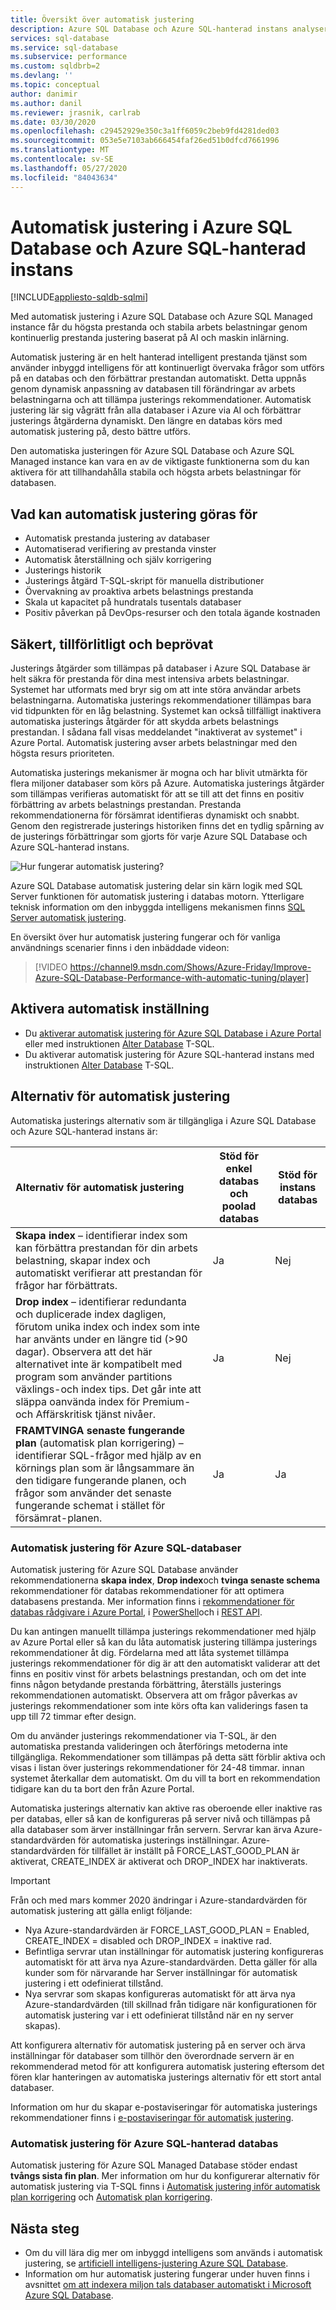 ```yaml
---
title: Översikt över automatisk justering
description: Azure SQL Database och Azure SQL-hanterad instans analyserar SQL-frågor och anpassar automatiskt till användar arbets belastning.
services: sql-database
ms.service: sql-database
ms.subservice: performance
ms.custom: sqldbrb=2
ms.devlang: ''
ms.topic: conceptual
author: danimir
ms.author: danil
ms.reviewer: jrasnik, carlrab
ms.date: 03/30/2020
ms.openlocfilehash: c29452929e350c3a1ff6059c2beb9fd4281ded03
ms.sourcegitcommit: 053e5e7103ab666454faf26ed51b0dfcd7661996
ms.translationtype: MT
ms.contentlocale: sv-SE
ms.lasthandoff: 05/27/2020
ms.locfileid: "84043634"
---
```

# <a name="automatic-tuning-in-azure-sql-database-and-azure-sql-managed-instance"></a>Automatisk justering i Azure SQL Database och Azure SQL-hanterad instans
[!INCLUDE[appliesto-sqldb-sqlmi](../includes/appliesto-sqldb-sqlmi.md)]

Med automatisk justering i Azure SQL Database och Azure SQL Managed instance får du högsta prestanda och stabila arbets belastningar genom kontinuerlig prestanda justering baserat på AI och maskin inlärning.

Automatisk justering är en helt hanterad intelligent prestanda tjänst som använder inbyggd intelligens för att kontinuerligt övervaka frågor som utförs på en databas och den förbättrar prestandan automatiskt. Detta uppnås genom dynamisk anpassning av databasen till förändringar av arbets belastningarna och att tillämpa justerings rekommendationer. Automatisk justering lär sig vågrätt från alla databaser i Azure via AI och förbättrar justerings åtgärderna dynamiskt. Den längre en databas körs med automatisk justering på, desto bättre utförs.

Den automatiska justeringen för Azure SQL Database och Azure SQL Managed instance kan vara en av de viktigaste funktionerna som du kan aktivera för att tillhandahålla stabila och högsta arbets belastningar för databasen.

## <a name="what-can-automatic-tuning-do-for-you"></a>Vad kan automatisk justering göras för

- Automatisk prestanda justering av databaser
- Automatiserad verifiering av prestanda vinster
- Automatisk återställning och själv korrigering
- Justerings historik
- Justerings åtgärd T-SQL-skript för manuella distributioner
- Övervakning av proaktiva arbets belastnings prestanda
- Skala ut kapacitet på hundratals tusentals databaser
- Positiv påverkan på DevOps-resurser och den totala ägande kostnaden

## <a name="safe-reliable-and-proven"></a>Säkert, tillförlitligt och beprövat

Justerings åtgärder som tillämpas på databaser i Azure SQL Database är helt säkra för prestanda för dina mest intensiva arbets belastningar. Systemet har utformats med bryr sig om att inte störa användar arbets belastningarna. Automatiska justerings rekommendationer tillämpas bara vid tidpunkten för en låg belastning. Systemet kan också tillfälligt inaktivera automatiska justerings åtgärder för att skydda arbets belastnings prestandan. I sådana fall visas meddelandet "inaktiverat av systemet" i Azure Portal. Automatisk justering avser arbets belastningar med den högsta resurs prioriteten.

Automatiska justerings mekanismer är mogna och har blivit utmärkta för flera miljoner databaser som körs på Azure. Automatiska justerings åtgärder som tillämpas verifieras automatiskt för att se till att det finns en positiv förbättring av arbets belastnings prestandan. Prestanda rekommendationerna för försämrat identifieras dynamiskt och snabbt. Genom den registrerade justerings historiken finns det en tydlig spårning av de justerings förbättringar som gjorts för varje Azure SQL Database och Azure SQL-hanterad instans.

![Hur fungerar automatisk justering?](./media/automatic-tuning-overview/how-does-automatic-tuning-work.png)

Azure SQL Database automatisk justering delar sin kärn logik med SQL Server funktionen för automatisk justering i databas motorn. Ytterligare teknisk information om den inbyggda intelligens mekanismen finns [SQL Server automatisk justering](https://docs.microsoft.com/sql/relational-databases/automatic-tuning/automatic-tuning).

En översikt över hur automatisk justering fungerar och för vanliga användnings scenarier finns i den inbäddade videon:

> [!VIDEO https://channel9.msdn.com/Shows/Azure-Friday/Improve-Azure-SQL-Database-Performance-with-automatic-tuning/player]

## <a name="enable-automatic-tuning"></a>Aktivera automatisk inställning

- Du [aktiverar automatisk justering för Azure SQL Database i Azure Portal](automatic-tuning-enable.md) eller med instruktionen [Alter Database](https://docs.microsoft.com/sql/t-sql/statements/alter-database-transact-sql-set-options?view=azuresqldb-current) T-SQL.
- Du aktiverar automatisk justering för Azure SQL-hanterad instans med instruktionen [Alter Database](https://docs.microsoft.com/sql/t-sql/statements/alter-database-transact-sql-set-options?view=azuresqldb-mi-current) T-SQL.

## <a name="automatic-tuning-options"></a>Alternativ för automatisk justering

Automatiska justerings alternativ som är tillgängliga i Azure SQL Database och Azure SQL-hanterad instans är:

| Alternativ för automatisk justering | Stöd för enkel databas och poolad databas | Stöd för instans databas |
| :----------------------------- | ----- | ----- |
| **Skapa index** – identifierar index som kan förbättra prestandan för din arbets belastning, skapar index och automatiskt verifierar att prestandan för frågor har förbättrats. | Ja | Nej |
| **Drop index** – identifierar redundanta och duplicerade index dagligen, förutom unika index och index som inte har använts under en längre tid (>90 dagar). Observera att det här alternativet inte är kompatibelt med program som använder partitions växlings-och index tips. Det går inte att släppa oanvända index för Premium-och Affärskritisk tjänst nivåer. | Ja | Nej |
| **FRAMTVINGA senaste fungerande plan** (automatisk plan korrigering) – identifierar SQL-frågor med hjälp av en körnings plan som är långsammare än den tidigare fungerande planen, och frågor som använder det senaste fungerande schemat i stället för försämrat-planen. | Ja | Ja |

### <a name="automatic-tuning-for-azure-sql-databases"></a>Automatisk justering för Azure SQL-databaser

Automatisk justering för Azure SQL Database använder rekommendationerna **skapa index**, **Drop index**och **tvinga senaste schema** rekommendationer för databas rekommendationer för att optimera databasens prestanda. Mer information finns i [rekommendationer för databas rådgivare i Azure Portal](database-advisor-find-recommendations-portal.md), i [PowerShell](https://docs.microsoft.com/powershell/module/az.sql/get-azsqldatabaserecommendedaction)och i [REST API](https://docs.microsoft.com/rest/api/sql/serverautomatictuning).

Du kan antingen manuellt tillämpa justerings rekommendationer med hjälp av Azure Portal eller så kan du låta automatisk justering tillämpa justerings rekommendationer åt dig. Fördelarna med att låta systemet tillämpa justerings rekommendationer för dig är att den automatiskt validerar att det finns en positiv vinst för arbets belastnings prestandan, och om det inte finns någon betydande prestanda förbättring, återställs justerings rekommendationen automatiskt. Observera att om frågor påverkas av justerings rekommendationer som inte körs ofta kan validerings fasen ta upp till 72 timmar efter design.

Om du använder justerings rekommendationer via T-SQL, är den automatiska prestanda valideringen och återförings metoderna inte tillgängliga. Rekommendationer som tillämpas på detta sätt förblir aktiva och visas i listan över justerings rekommendationer för 24-48 timmar. innan systemet återkallar dem automatiskt. Om du vill ta bort en rekommendation tidigare kan du ta bort den från Azure Portal.

Automatiska justerings alternativ kan aktive ras oberoende eller inaktive ras per databas, eller så kan de konfigureras på server nivå och tillämpas på alla databaser som ärver inställningar från servern. Servrar kan ärva Azure-standardvärden för automatiska justerings inställningar. Azure-standardvärden för tillfället är inställt på FORCE_LAST_GOOD_PLAN är aktiverat, CREATE_INDEX är aktiverat och DROP_INDEX har inaktiverats.

> [!IMPORTANT]
> Från och med mars kommer 2020 ändringar i Azure-standardvärden för automatisk justering att gälla enligt följande:
>
> - Nya Azure-standardvärden är FORCE_LAST_GOOD_PLAN = Enabled, CREATE_INDEX = disabled och DROP_INDEX = inaktive rad.
> - Befintliga servrar utan inställningar för automatisk justering konfigureras automatiskt för att ärva nya Azure-standardvärden. Detta gäller för alla kunder som för närvarande har Server inställningar för automatisk justering i ett odefinierat tillstånd.
> - Nya servrar som skapas konfigureras automatiskt för att ärva nya Azure-standardvärden (till skillnad från tidigare när konfigurationen för automatisk justering var i ett odefinierat tillstånd när en ny server skapas).

Att konfigurera alternativ för automatisk justering på en server och ärva inställningar för databaser som tillhör den överordnade servern är en rekommenderad metod för att konfigurera automatisk justering eftersom det fören klar hanteringen av automatiska justerings alternativ för ett stort antal databaser.

Information om hur du skapar e-postaviseringar för automatiska justerings rekommendationer finns i [e-postaviseringar för automatisk justering](automatic-tuning-email-notifications-configure.md).

### <a name="automatic-tuning-for-azure-sql-managed-database"></a>Automatisk justering för Azure SQL-hanterad databas

Automatisk justering för Azure SQL Managed Database stöder endast **tvångs sista fin plan**. Mer information om hur du konfigurerar alternativ för automatisk justering via T-SQL finns i [Automatisk justering inför automatisk plan korrigering](https://azure.microsoft.com/blog/automatic-tuning-introduces-automatic-plan-correction-and-t-sql-management/) och [Automatisk plan korrigering](https://docs.microsoft.com/sql/relational-databases/automatic-tuning/automatic-tuning?view=sql-server-ver15#automatic-plan-correction).

## <a name="next-steps"></a>Nästa steg

- Om du vill lära dig mer om inbyggd intelligens som används i automatisk justering, se [artificiell intelligens-justering Azure SQL Database](https://azure.microsoft.com/blog/artificial-intelligence-tunes-azure-sql-databases/).
- Information om hur automatisk justering fungerar under huven finns i avsnittet [om att indexera miljon tals databaser automatiskt i Microsoft Azure SQL Database](https://www.microsoft.com/research/uploads/prod/2019/02/autoindexing_azuredb.pdf).

